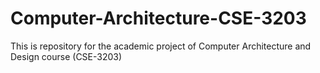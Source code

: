 # Computer-Architecture-CSE-3203
This is repository for the academic project of Computer Architecture and Design course (CSE-3203)

